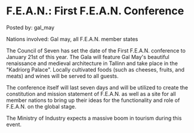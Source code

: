 # F.E.A.N.: First F.E.A.N. Conference

Posted by: gal_may

Nations involved: Gal may, all F.E.A.N. member states

The Council of Seven has set the date of the First F.E.A.N. conference to January 21st of this year. The Gala will feature Gal May's beautiful renaissance and medieval architecture in Tallinn and take place in the "Kadriorg Palace". Locally cultivated foods (such as cheeses, fruits, and meats) and wines will be served to all guests. 

The conference itself will last seven days and will be utilized to create the constitution and mission statement of F.E.A.N. as well as a site for all member nations to bring up their ideas for the functionality and role of F.E.A.N. on the global stage.

The Ministry of Industry expects a massive boom in tourism during this event. 
